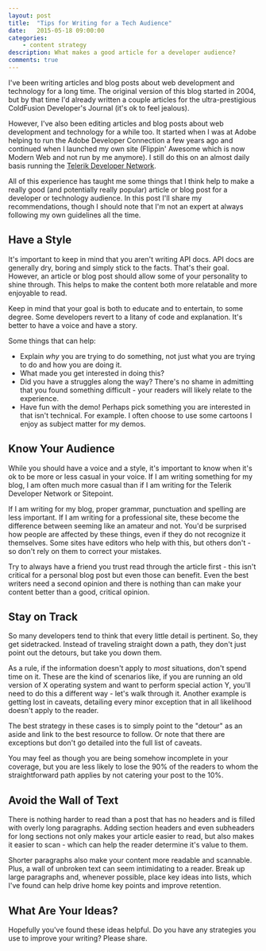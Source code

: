```yaml
---
layout: post
title:  "Tips for Writing for a Tech Audience"
date:   2015-05-18 09:00:00
categories:
    - content strategy
description: What makes a good article for a developer audience?
comments: true
---
```


I've been writing articles and blog posts about web development and technology for a long time. The original version of this blog started in 2004, but by that time I'd already written a couple articles for the ultra-prestigious ColdFusion Developer's Journal (it's ok to feel jealous).

However, I've also been editing articles and blog posts about web development and technology for a while too. It started when I was at Adobe helping to run the Adobe Developer Connection a few years ago and continued when I launched my own site (Flippin' Awesome which is now Modern Web and not run by me anymore). I still do this on an almost daily basis running the [Telerik Developer Network](developer.telerik.com).

All of this experience has taught me some things that I think help to make a really good (and potentially really popular) article or blog post for a developer or technology audience. In this post I'll share my recommendations, though I should note that I'm not an expert at always following my own guidelines all the time.<!--more-->

## Have a Style

It's important to keep in mind that you aren't writing API docs. API docs are generally dry, boring and simply stick to the facts. That's their goal. However, an article or blog post should allow some of your personality to shine through. This helps to make the content both more relatable and more enjoyable to read.

Keep in mind that your goal is both to educate and to entertain, to some degree. Some developers revert to a litany of code and explanation. It's better to have a voice and have a story.

Some things that can help:

* Explain *why* you are trying to do something, not just what you are trying to do and how you are doing it.
* What made you get interested in doing this?
* Did you have a struggles along the way? There's no shame in admitting that you found something difficult - your readers will likely relate to the experience.
* Have fun with the demo! Perhaps pick something you are interested in that isn't technical. For example. I often choose to use some cartoons I enjoy as subject matter for my demos.

## Know Your Audience

While you should have a voice and a style, it's important to know when it's ok to be more or less casual in your voice. If I am writing something for my blog, I am often much more casual than if I am writing for the Telerik Developer Network or Sitepoint.

If I am writing for my blog, proper grammar, punctuation and spelling are less important. If I am writing for a professional site, these become the difference between seeming like an amateur and not. You'd be surprised how people are affected by these things, even if they do not recognize it themselves. Some sites have editors who help with this, but others don't - so don't rely on them to correct your mistakes.

Try to always have a friend you trust read through the article first - this isn't critical for a personal blog post but even those can benefit. Even the best writers need a second opinion and there is nothing than can make your content better than a good, critical opinion.

## Stay on Track

So many developers tend to think that every little detail is pertinent. So, they get sidetracked. Instead of traveling straight down a path, they don't just point out the detours, but take you down them.

As a rule, if the information doesn't apply to *most* situations, don't spend time on it. These are the kind of scenarios like, if you are running an old version of X operating system and want to perform special action Y, you'll need to do this a different way - let's walk through it. Another example is getting lost in caveats, detailing every minor exception that in all likelihood doesn't apply to the reader.

The best strategy in these cases is to simply point to the "detour" as an aside and link to the best resource to follow. Or note that there are exceptions but don't go detailed into the full list of caveats.

You may feel as though you are being somehow incomplete in your coverage, but you are less likely to lose the 90% of the readers to whom the straightforward path applies by not catering your post to the 10%.

## Avoid the Wall of Text

There is nothing harder to read than a post that has no headers and is filled with overly long paragraphs. Adding section headers and even subheaders for long sections not only makes your article easier to read, but also makes it easier to scan - which can help the reader determine it's value to them.

Shorter paragraphs also make your content more readable and scannable. Plus, a wall of unbroken text can seem intimidating to a reader. Break up large paragraphs and, whenever possible, place key ideas into lists, which I've found can help drive home key points and improve retention.

## What Are Your Ideas?

Hopefully you've found these ideas helpful. Do you have any strategies you use to improve your writing? Please share.